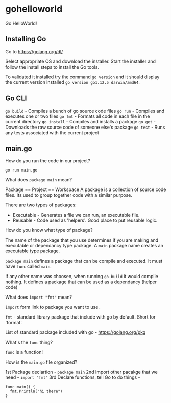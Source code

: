 # gohelloworld
Go HelloWorld!

## Installing Go
Go to https://golang.org/dl/

Select appropriate OS and download the installer.
Start the installer and follow the install steps to install the Go tools.

To validated it installed try the command `go version`
and it should display the current version installed `go version go1.12.5 darwin/amd64`.

## Go CLI
`go build` - Compiles a bunch of go source code files
`go run` - Compiles and executes one or two files
`go fmt` - Formats all code in each file in the current directory
`go install` - Compiles and installs a package
`go get` - Downloads the raw source code of someone else's package
`go test` - Runs any tests associated with the current project

## main.go
How do you run the code in our project?

`go run main.go`

What does `package main` mean?

Package == Project == Workspace
A package is a collection of source code files. Its used to group together code with a similar purpose.

There are two types of packages:
* Executable - Generates a file we can run, an executable file.
* Reusable - Code used as 'helpers'. Good place to put reusable logic.

How do you know what type of package?

The name of the package that you use determines if you are making and executable or dependancy type package.
A `main` package name creates an executable type package.

`package main` defines a package that can be compile and executed. It must have `func` called `main`.

If any other name was choosen, when running `go build` it would compile nothing. It defines a package that can be used as a dependancy (helper code)

What does `import "fmt"` mean?

`import` form link to package you want to use.

`fmt` - standard library package that include with go by default. Short for 'format'.

List of standard package included with go - 
https://golang.org/pkg

What's the `func` thing?

`func` is a function!

How is the `main.go` file organized?

1st Package declartion - `package main`
2nd Import other pacakge that we need - `import "fmt"`
3rd Declare functions, tell Go to do things - 
``` 
func main() {
  fmt.Println("hi there")
}
```
